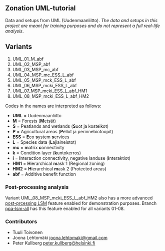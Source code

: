 ## Zonation UML-tutorial 

Data and setups from UML (Uudenmaanliitto). _The data and setups in this project
are meant for training purposes and do not represent a full real-life analysis_.

## Variants

1. UML_01_M_abf
1. UML_02_MSP_abf
1. UML_03_MSP_mc_abf
1. UML_04_MSP_mc_ESS_L_abf
1. UML_05_MSP_mck_ESS_L_abf
1. UML_06_MSP_mcki_ESS_L_abf
1. UML_07_MSP_mcki_ESS_L_abf_HM1
1. UML_08_MSP_mcki_ESS_L_abf_HM2

Codes in the names are interpreted as follows:

+ **UML** = Uudenmaanliitto
+ **M** = Forests (**M**etsät)
+ **S** = Peatlands and wetlands (**S**uot ja kosteikot)
+ **P** = Agricultural areas (**P**ellot ja perinnebiotoopit)
+ **ESS** = **E**co **s**ystem **s**ervices
+ **L** = Species data (**L**ajiaineistot)
+ **mc** = **m**atrix **c**onnectivity
+ **k** = Condition layer (**k**untokerros)
+ **i** = **I**nteraction connectivity, negative landuse (**i**nteraktiot)
+ **HM1** = **H**ierarchical **m**ask 1 (Regional zoning)
+ **HM2** = **H**ierarchical **m**ask 2 (Protected areas)
+ **abf** = Additive benefit function

### Post-processing analysis

Variant UML_08_MSP_mcki_ESS_L_abf_HM2 also has a more advanced [post-prcessing LSM](http://cbig.it.helsinki.fi/development/projects/zonation/wiki/LSM_with_pre-defined_units) feature enabled for demonstration purposes. Branch [ppa-lsm-all](https://github.com/cbig/UMLZ/tree/ppa-lsm-all) has this feature enabled for all variants 01-08.

### Contributors

+ Tuuli Toivonen
+ Joona Lehtomäki <joona.lehtomaki@gmail.com>
+ Peter Kullberg <peter.kullberg@helsinki.fi>
